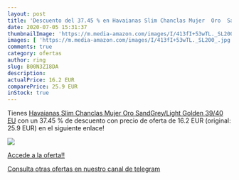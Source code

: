 ```yaml
---
layout: post
title: 'Descuento del 37.45 % en Havaianas Slim Chanclas Mujer  Oro  Sand'
date: 2020-07-05 15:31:37
thumbnailImage: 'https://m.media-amazon.com/images/I/413fI+53wTL._SL200_.jpg'
images: [ 'https://m.media-amazon.com/images/I/413fI+53wTL._SL200_.jpg' ]
comments: true
category: ofertas
author: ring
slug: B00N3ZI8DA
description:
actualPrice: 16.2 EUR
comparePrice: 25.9 EUR
inStock: true
---
```


Tienes [Havaianas Slim Chanclas Mujer  Oro  SandGrey/Light Golden   39/40 EU](https://www.amazon.com/dp/B00N3ZI8DA/?tag=redken08-20) con un 37.45 % de descuento con precio de oferta de 16.2 EUR (original: 25.9 EUR) en el siguiente enlace!

[![](https://m.media-amazon.com/images/I/413fI+53wTL._SL200_.jpg)](https://www.amazon.com/dp/B00N3ZI8DA/?tag=redken08-20)

[Accede a la oferta!!](https://www.amazon.com/dp/B00N3ZI8DA/?tag=redken08-20)

[Consulta otras ofertas en nuestro canal de telegram](https://t.me/s/ofertas25)
